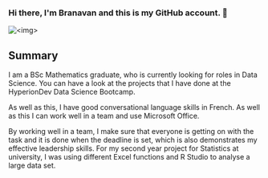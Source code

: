 ### Hi there, I'm Branavan and this is my GitHub account. 👋
<picture>
 <source media="(prefers-color-scheme: dark)" srcset="https://yt3.googleusercontent.com/ytc/AIdro_m3V3_PbQZqHbLpBgx3b_P6pQSJ4txm3vqzb0DE6tI=s176-c-k-c0x00ffffff-no-rj">
 <source media="(prefers-color-scheme: light)" srcset="https://yt3.googleusercontent.com/ytc/AIdro_m3V3_PbQZqHbLpBgx3b_P6pQSJ4txm3vqzb0DE6tI=s176-c-k-c0x00ffffff-no-rj">
 <img alt="<img>" src="https://yt3.googleusercontent.com/ytc/AIdro_m3V3_PbQZqHbLpBgx3b_P6pQSJ4txm3vqzb0DE6tI=s176-c-k-c0x00ffffff-no-rj">
</picture>

## Summary
I am a BSc Mathematics graduate, who is currently looking for roles in Data Science. You can have a look at the projects that I have done at the HyperionDev Data Science Bootcamp.

As well as this, I have good conversational language skills in French. As well as this I can work well in a team and use Microsoft Office.

By working well in a team, I make sure that everyone is getting on with the task and it is done when the deadline is set, which is also demonstrates my effective leadership skills. For my second year project for Statistics at university, I was using different Excel functions and R Studio to analyse a large data set.
